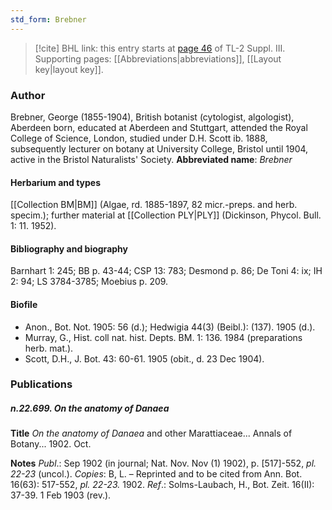 ```yaml
---
std_form: Brebner
---
```


> [!cite] BHL link: this entry starts at [page 46](https://www.biodiversitylibrary.org/page/33266353) of TL-2 Suppl. III.
> Supporting pages: [[Abbreviations|abbreviations]], [[Layout key|layout key]].

### Author

Brebner, George (1855-1904), British botanist (cytologist, algologist), Aberdeen born, educated at Aberdeen and Stuttgart, attended the Royal College of Science, London, studied under D.H. Scott ib. 1888, subsequently lecturer on botany at University College, Bristol until 1904, active in the Bristol Naturalists' Society. 
**Abbreviated name**: *Brebner*

#### Herbarium and types

[[Collection BM|BM]] (Algae, rd. 1885-1897, 82 micr.-preps. and herb. specim.); further material at [[Collection PLY|PLY]] (Dickinson, Phycol. Bull. 1: 11. 1952).

#### Bibliography and biography

Barnhart 1: 245; BB p. 43-44; CSP 13: 783; Desmond p. 86; De Toni 4: ix; IH 2: 94; LS 3784-3785; Moebius p. 209.

#### Biofile

- Anon., Bot. Not. 1905: 56 (d.); Hedwigia 44(3) (Beibl.): (137). 1905 (d.).
- Murray, G., Hist. coll nat. hist. Depts. BM. 1: 136. 1984 (preparations herb. mat.).
- Scott, D.H., J. Bot. 43: 60-61. 1905 (obit., d. 23 Dec 1904).

### Publications

##### n.22.699. On the anatomy of Danaea

**Title**
*On the anatomy of Danaea* and other Marattiaceae... Annals of Botany... 1902. Oct.

**Notes**
*Publ*.: Sep 1902 (in journal; Nat. Nov. Nov (1) 1902), p. \[517\]-552, *pl. 22-23* (uncol.). *Copies*: B, L. – Reprinted and to be cited from Ann. Bot. 16(63): 517-552, *pl. 22-23.* 1902.
*Ref*.: Solms-Laubach, H., Bot. Zeit. 16(II): 37-39. 1 Feb 1903 (rev.).

